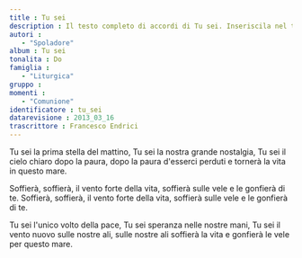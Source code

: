 ```yaml
--- 
title : Tu sei
description : Il testo completo di accordi di Tu sei. Inseriscila nel tuo canzoniere!
autori : 
   - "Spoladore"
album : Tu sei
tonalita : Do
famiglia : 
   - "Liturgica"
gruppo : 
momenti : 
   - "Comunione"
identificatore : tu_sei
datarevisione : 2013_03_16
trascrittore : Francesco Endrici
--- 
```




Tu sei  la prima stella del mattino,
Tu sei  la nostra grande nostalgia,
Tu sei  il cielo chiaro dopo la paura,
dopo la paura d'esserci perduti 
e tornerà la vita in questo mare.


Soffierà, soffierà, il vento forte della vita,
soffierà sulle vele e le gonfierà di te.
Soffierà, soffierà, il vento forte della vita,
soffierà sulle vele e le gonfierà di te.


Tu sei  l'unico volto della pace,
Tu sei  speranza nelle nostre mani,
Tu sei  il vento nuovo sulle nostre ali,
sulle nostre ali soffierà la vita 
e gonfierà le vele  per questo mare.


